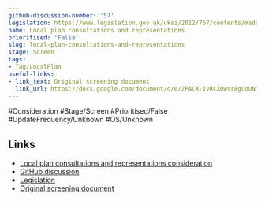```yaml
---
github-discussion-number: '57'
legislation: https://www.legislation.gov.uk/uksi/2012/767/contents/made
name: Local plan consultations and representations
prioritised: 'False'
slug: local-plan-consultations-and-representations
stage: Screen
tags:
- Tag/LocalPlan
useful-links:
- link_text: Original screening document
  link_url: https://docs.google.com/document/d/e/2PACX-1vRCXOwsr8gCoUNf3AHVebkQNRkwzVijL7JNeJa-QwdULLGXVMZUs9rk8mxZIV8oQ-o9Z2vG9OilBV-M/pub
---
```


#Consideration #Stage/Screen #Prioritised/False #UpdateFrequency/Unknown #OS/Unknown



## Links

* [Local plan consultations and representations consideration](https://design.planning.data.gov.uk/planning-consideration/local-plan-consultations-and-representations)
* [GitHub discussion](https://github.com/digital-land/data-standards-backlog/discussions/57)
* [Legislation](https://www.legislation.gov.uk/uksi/2012/767/contents/made)
* [Original screening document](https://docs.google.com/document/d/e/2PACX-1vRCXOwsr8gCoUNf3AHVebkQNRkwzVijL7JNeJa-QwdULLGXVMZUs9rk8mxZIV8oQ-o9Z2vG9OilBV-M/pub)